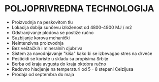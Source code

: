 # POLJOPRIVREDNA TECHNOLOGIJA

* Proizvodnja na peskovitom tlu
* Lokacija dobija sunčevu izloženost od 4800-4900 MJ / m2
* Odstranjivanje plodova se postiže ručno
* Suzbijanje korova mehanički
* Neintenzivna proizvodnja
* Bez veštačkih i mineralnih djubriva
* Sistem za navodnjavanje "kiša" kako bi se izbevagao stres na drveće
* Pesticidi se koriste u skladu sa propisima Srbije
* Berba od kraja avgusta do kraja oktobra ručno
* Redovno hladjenje na temperaturi od 5 - 8 stepeni Celzijusa
* Prodaja od septembra do maja
